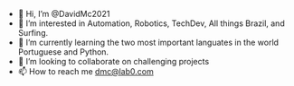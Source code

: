 - 👋 Hi, I’m @DavidMc2021
- 👀 I’m interested in Automation, Robotics, TechDev, All things Brazil, and Surfing. 
- 🌱 I’m currently learning the two most important languates in the world Portuguese and Python. 
- 💞️ I’m looking to collaborate on challenging projects
- 📫 How to reach me dmc@lab0.com

<!---
DavidMc2021/DavidMc2021 is a ✨ special ✨ repository because its `README.md` (this file) appears on your GitHub profile.
You can click the Preview link to take a look at your changes.
--->
